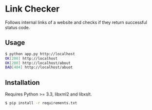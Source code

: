 # Link Checker

Follows internal links of a website and checks if they return successful status code.

## Usage

```sh
$ python app.py http://localhost
OK[200] http://localhost
OK[200] http://localhost/about
BAD[404] http://localhost/abuot
```

## Installation

Requires Python >= 3.3, libxml2 and libxslt.

```sh
$ pip install -r requirements.txt
```
